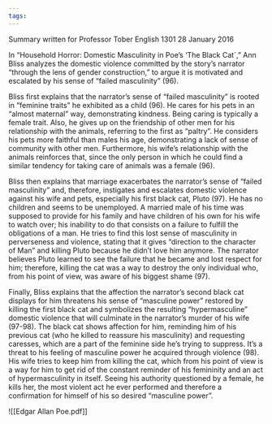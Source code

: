```yaml
---
tags:
---
```



Summary written for Professor Tober English 1301 28 January 2016

In “Household Horror: Domestic Masculinity in Poe’s ‘The Black Cat´,” Ann Bliss analyzes the domestic violence committed by the story’s narrator “through the lens of gender construction,” to argue it is motivated and escalated by his sense of “failed masculinity” (96).

Bliss first explains that the narrator’s sense of “failed masculinity” is rooted in “feminine traits” he exhibited as a child (96). He cares for his pets in an “almost maternal” way, demonstrating kindness. Being caring is typically a female trait. Also, he gives up on the friendship of other men for his relationship with the animals, referring to the first as “paltry”. He considers his pets more faithful than males his age, demonstrating a lack of sense of community with other men. Furthermore, his wife’s relationship with the animals reinforces that, since the only person in which he could find a similar tendency for taking care of animals was a female (96).

Bliss then explains that marriage exacerbates the narrator’s sense of “failed masculinity” and, therefore, instigates and escalates domestic violence against his wife and pets, especially his first black cat, Pluto (97). He has no children and seems to be unemployed. A married male of his time was supposed to provide for his family and have children of his own for his wife to watch over; his inability to do that consists on a failure to fulfill the obligations of a man. He tries to find this lost sense of masculinity in perverseness and violence, stating that it gives “direction to the character of Man” and killing Pluto because he didn’t love him anymore. The narrator believes Pluto learned to see the failure that he became and lost respect for him; therefore, killing the cat was a way to destroy the only individual who, from his point of view, was aware of his biggest shame (97).

Finally, Bliss explains that the affection the narrator’s second black cat displays for him threatens his sense of “masculine power” restored by killing the first black cat and symbolizes the resulting “hypermasculine” domestic violence that will culminate in the narrator’s murder of his wife (97-98). The black cat shows affection for him, reminding him of his previous cat (who he killed to reassure his masculinity) and requesting caresses, which are a part of the feminine side he’s trying to suppress. It’s a threat to his feeling of masculine power he acquired through violence (98). His wife tries to keep him from killing the cat, which from his point of view is a way for him to get rid of the constant reminder of his femininity and an act of hypermasculinity in itself. Seeing his authority questioned by a female, he kills her, the most violent act he ever performed and therefore a confirmation for himself of his so desired “masculine power”.

![[Edgar Allan Poe.pdf]]
